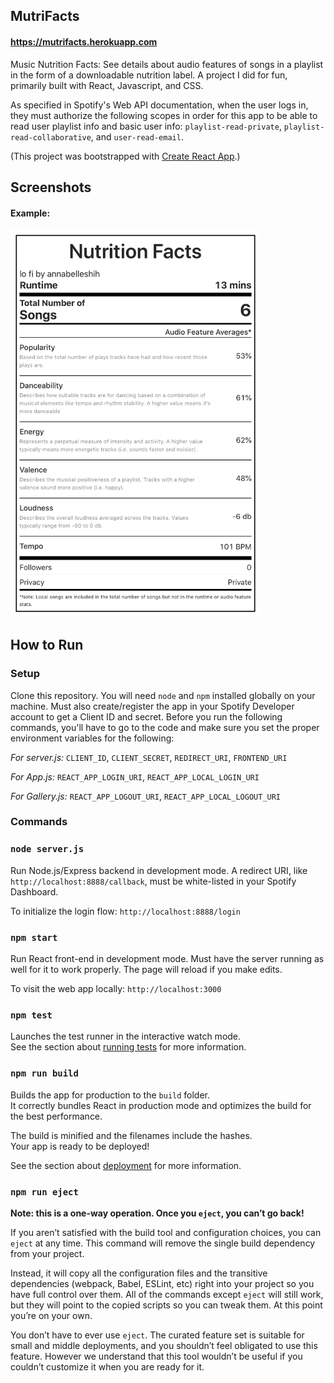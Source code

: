 ## MutriFacts

#### https://mutrifacts.herokuapp.com

Music Nutrition Facts: See details about audio features of songs in a playlist in the form of a downloadable nutrition label. A project I did for fun, primarily built with React, Javascript, and CSS.

As specified in Spotify's Web API documentation, when the user logs in, they must authorize the following scopes in order for this app to be able to read user playlist info and basic user info: `playlist-read-private`, `playlist-read-collaborative`, and `user-read-email`.

(This project was bootstrapped with [Create React App](https://github.com/facebook/create-react-app).)


## Screenshots

#### Example:   
<img src="https://github.com/ayshih2/mutrifacts/blob/master/nutrition-label-example.png" width="400" alt="label example screenshot">

## How to Run
### Setup
Clone this repository. You will need `node` and `npm` installed globally on your machine. Must also create/register the app in your Spotify Developer account to get a Client ID and secret. Before you run the following commands, you'll have to go to the code and make sure you set the proper environment variables for the following:

*For server.js:*
`CLIENT_ID`,
`CLIENT_SECRET`,
`REDIRECT_URI`,
`FRONTEND_URI`

*For App.js:*
`REACT_APP_LOGIN_URI`,
`REACT_APP_LOCAL_LOGIN_URI`

*For Gallery.js:*
`REACT_APP_LOGOUT_URI`,
`REACT_APP_LOCAL_LOGOUT_URI`


### Commands
### `node server.js`

Run Node.js/Express backend in development mode. A redirect URI, like `http://localhost:8888/callback`, must be white-listed in your Spotify Dashboard.

To initialize the login flow:
`http://localhost:8888/login`

### `npm start`

Run React front-end in development mode. Must have the server running as well for it to work properly. The page will reload if you make edits.
  
To visit the web app locally:
`http://localhost:3000`  

### `npm test`

Launches the test runner in the interactive watch mode.<br />
See the section about [running tests](https://facebook.github.io/create-react-app/docs/running-tests) for more information.

### `npm run build`

Builds the app for production to the `build` folder.<br />
It correctly bundles React in production mode and optimizes the build for the best performance.

The build is minified and the filenames include the hashes.<br />
Your app is ready to be deployed!

See the section about [deployment](https://facebook.github.io/create-react-app/docs/deployment) for more information.

### `npm run eject`

**Note: this is a one-way operation. Once you `eject`, you can’t go back!**

If you aren’t satisfied with the build tool and configuration choices, you can `eject` at any time. This command will remove the single build dependency from your project.

Instead, it will copy all the configuration files and the transitive dependencies (webpack, Babel, ESLint, etc) right into your project so you have full control over them. All of the commands except `eject` will still work, but they will point to the copied scripts so you can tweak them. At this point you’re on your own.

You don’t have to ever use `eject`. The curated feature set is suitable for small and middle deployments, and you shouldn’t feel obligated to use this feature. However we understand that this tool wouldn’t be useful if you couldn’t customize it when you are ready for it.
